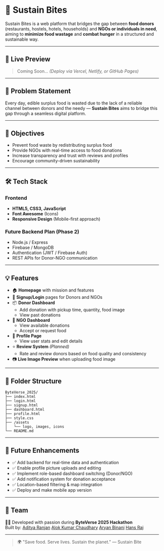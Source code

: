# 🌱 Sustain Bites

Sustain Bites is a web platform that bridges the gap between **food donors** (restaurants, hostels, hotels, households) and **NGOs or individuals in need**, aiming to **minimize food wastage** and **combat hunger** in a structured and sustainable way.

---

## 🚀 Live Preview

> Coming Soon... *(Deploy via Vercel, Netlify, or GitHub Pages)*

---

## 🧩 Problem Statement

Every day, edible surplus food is wasted due to the lack of a reliable channel between donors and the needy — **Sustain Bites** aims to bridge this gap through a seamless digital platform.

---

## 🎯 Objectives

- Prevent food waste by redistributing surplus food
- Provide NGOs with real-time access to food donations
- Increase transparency and trust with reviews and profiles
- Encourage community-driven sustainability

---

## 🛠️ Tech Stack

### Frontend
- **HTML5, CSS3, JavaScript**
- **Font Awesome** (Icons)
- **Responsive Design** (Mobile-first approach)

### Future Backend Plan (Phase 2)
- Node.js / Express
- Firebase / MongoDB
- Authentication (JWT / Firebase Auth)
- REST APIs for Donor-NGO communication

---

## 💡 Features

- 🏠 **Homepage** with mission and features
- 👥 **Signup/Login** pages for Donors and NGOs
- 📦 **Donor Dashboard**
  - Add donation with pickup time, quantity, food image
  - View past donations
- 🏢 **NGO Dashboard**
  - View available donations
  - Accept or request food
- 🧾 **Profile Page**
  - View user stats and edit details
- ⭐ **Review System** *(Planned)*
  - Rate and review donors based on food quality and consistency
- 📷 **Live Image Preview** when uploading food image

---

## 📂 Folder Structure

```
ByteVerse_2025/
├── index.html
├── login.html
├── signup.html
├── dashboard.html
├── profile.html
├── style.css
├── /assets
│   └── logo, images, icons
└── README.md
```

---

## 🔮 Future Enhancements

- ✅ Add backend for real-time data and authentication
- ✅ Enable profile picture uploads and editing
- ✅ Implement role-based dashboard switching (Donor/NGO)
- ✅ Add notification system for donation acceptance
- ✅ Location-based filtering & map integration
- ✅ Deploy and make mobile app version

---

## 🤝 Team

👨‍💻 Developed with passion during **ByteVerse 2025 Hackathon**  
Built by: [Aditya Ranjan](https://github.com/adityaranjan-091)
          [Alok Kumar Chaudhary](https://github.com/Xzen123)
          [Aryan Binani](https://github.com/Aryann009)
          [Hans Raj](https://github.com/ThusSpokeSwan)

---

> 🌍 "Save food. Serve lives. Sustain the planet." — Sustain Bite
